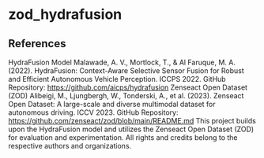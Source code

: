 # zod_hydrafusion
## References
HydraFusion Model Malawade, A. V., Mortlock, T., & Al Faruque, M. A. (2022). HydraFusion: Context-Aware Selective Sensor Fusion for Robust and Efficient Autonomous Vehicle Perception. ICCPS 2022. GitHub Repository: https://github.com/aicps/hydrafusion
Zenseact Open Dataset (ZOD) Alibeigi, M., Ljungbergh, W., Tonderski, A., et al. (2023). Zenseact Open Dataset: A large-scale and diverse multimodal dataset for autonomous driving. ICCV 2023. GitHub Repository: https://github.com/zenseact/zod/blob/main/README.md
This project builds upon the HydraFusion model and utilizes the Zenseact Open Dataset (ZOD) for evaluation and experimentation. All rights and credits belong to the respective authors and organizations.
